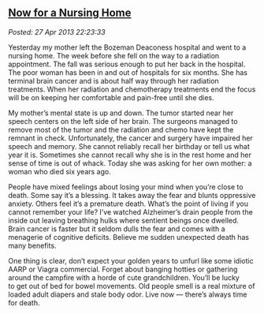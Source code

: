  
[Now for a Nursing Home](https://bakerjd99.wordpress.com/2013/04/27/now-for-a-nursing-home/)
-------------------------------------------------------------------------------------------

*Posted: 27 Apr 2013 22:23:33*

Yesterday my mother left the Bozeman Deaconess hospital and went to a
nursing home. The week before she fell on the way to a radiation
appointment. The fall was serious enough to put her back in the
hospital. The poor woman has been in and out of hospitals for six
months. She has terminal brain cancer and is about half way through her
radiation treatments. When her radiation and chemotherapy treatments end
the focus will be on keeping her comfortable and pain-free until she
dies.

My mother’s mental state is up and down. The tumor started near her
speech centers on the left side of her brain. The surgeons managed to
remove most of the tumor and the radiation and chemo have kept the
remnant in check. Unfortunately, the cancer and surgery have impaired
her speech and memory. She cannot reliably recall her birthday or tell
us what year it is. Sometimes she cannot recall why she is in the rest
home and her sense of time is out of whack. Today she was asking for her
own mother: a woman who died six years ago.

People have mixed feelings about losing your mind when you’re close to
death. Some say it’s a blessing. It takes away the fear and blunts
oppressive anxiety. Others feel it’s a premature death. What’s the point
of living if you cannot remember your life? I’ve watched Alzheimer’s
drain people from the inside out leaving breathing hulks where sentient
beings once dwelled. Brain cancer is faster but it seldom dulls the fear
and comes with a menagerie of cognitive deficits. Believe me sudden
unexpected death has many benefits.

One thing is clear, don’t expect your golden years to unfurl like some
idiotic AARP or Viagra commercial. Forget about banging hotties or
gathering around the campfire with a horde of cute grandchildren. You’ll
be lucky to get out of bed for bowel movements. Old people smell is a
real mixture of loaded adult diapers and stale body odor. Live now —
there’s always time for death.
